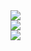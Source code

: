 <div class="container text-center">
  <div class="row">
    <div class="col">
      <img src="https://static.wikia.nocookie.net/dragonball/images/b/b2/Krilin_DB_Artwork.png/revision/latest?cb=20161216144931&path-prefix=es">
    </div>
    <div class="col">
      <img src="https://static.wikia.nocookie.net/dragonball/images/b/b2/Krilin_DB_Artwork.png/revision/latest?cb=20161216144931&path-prefix=es">
    </div>
    <div class="col">
      <img src="https://static.wikia.nocookie.net/dragonball/images/b/b2/Krilin_DB_Artwork.png/revision/latest?cb=20161216144931&path-prefix=es">
    </div>
  </div>
</div>
	
